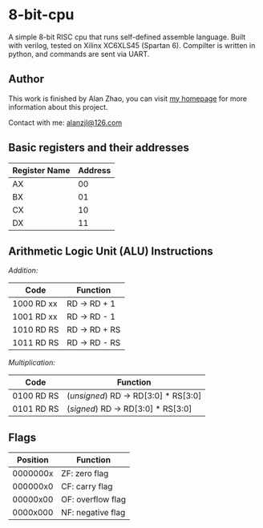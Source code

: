 # 8-bit-cpu
A simple 8-bit RISC cpu that runs self-defined assemble language. Built with verilog, tested on Xilinx XC6XLS45 (Spartan 6). Compilter is written in python, and commands are sent via UART.

## Author
This work is finished by Alan Zhao, you can visit [my homepage](http://alanzjl.com) for more information about this project.

Contact with me: alanzjl@126.com

## Basic registers and their addresses
|	Register Name	|	Address	|
|	-------------	|	-------	|
|	AX				|	00		|
|	BX				|	01		|
|	CX				|	10		|
|	DX				|	11		|

## Arithmetic Logic Unit (ALU) Instructions

*Addition:*

|	Code		|	Function		|
|	--------	|	--------------	|
|	1000 RD xx	|	RD -> RD + 1	|
|	1001 RD xx	|	RD -> RD - 1	|
|	1010 RD RS	|	RD -> RD + RS	|
|	1011 RD RS	|	RD -> RD - RS	|

*Multiplication:*

|	Code		|	Function								|
|	--------	|	--------------							|
|	0100 RD RS	|	(*unsigned*)	RD -> RD[3:0] * RS[3:0]	|
|	0101 RD RS	|	(*signed*)	 	RD -> RD[3:0] * RS[3:0]	|

## Flags
|	Position	|	Function			|
|	--------	|	-------------		|
|	0000000x	|	ZF: zero flag		|
|	000000x0	|	CF: carry flag		|
|	00000x00	|	OF: overflow flag	|
|	0000x000	|	NF: negative flag	|
